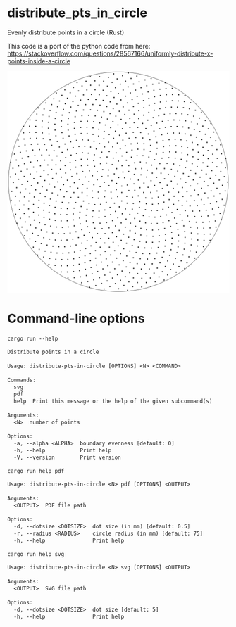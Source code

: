 # distribute_pts_in_circle
Evenly distribute points in a circle (Rust)

This code is a port of the python code from here:
https://stackoverflow.com/questions/28567166/uniformly-distribute-x-points-inside-a-circle

![Alt text](./sample.svg)

# Command-line options
`cargo run --help`

    Distribute points in a circle
    
    Usage: distribute-pts-in-circle [OPTIONS] <N> <COMMAND>
    
    Commands:
      svg   
      pdf   
      help  Print this message or the help of the given subcommand(s)
    
    Arguments:
      <N>  number of points

    Options:
      -a, --alpha <ALPHA>  boundary evenness [default: 0]
      -h, --help           Print help
      -V, --version        Print version

`cargo run help pdf`

    Usage: distribute-pts-in-circle <N> pdf [OPTIONS] <OUTPUT>
    
    Arguments:
      <OUTPUT>  PDF file path
    
    Options:
      -d, --dotsize <DOTSIZE>  dot size (in mm) [default: 0.5]
      -r, --radius <RADIUS>    circle radius (in mm) [default: 75]
      -h, --help               Print help

`cargo run help svg`

    Usage: distribute-pts-in-circle <N> svg [OPTIONS] <OUTPUT>

    Arguments:
      <OUTPUT>  SVG file path

    Options:
      -d, --dotsize <DOTSIZE>  dot size [default: 5]
      -h, --help               Print help
